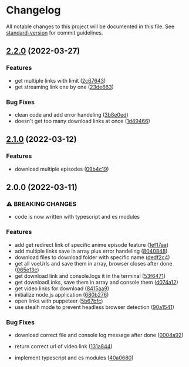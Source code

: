 # Changelog

All notable changes to this project will be documented in this file. See [standard-version](https://github.com/conventional-changelog/standard-version) for commit guidelines.

## [2.2.0](https://github.com/scrythe/AnimeHut/compare/v2.1.0...v2.2.0) (2022-03-27)


### Features

* get multiple links with limit ([2c67643](https://github.com/scrythe/AnimeHut/commit/2c67643760c2c34424d2f352138036091c4cb52e))
* get streaming link one by one ([23de663](https://github.com/scrythe/AnimeHut/commit/23de6636a59b3a484162f48e1d56cf6c865adba5))


### Bug Fixes

* clean code and add error handeling ([3b8e0ed](https://github.com/scrythe/AnimeHut/commit/3b8e0edfe511cc632d2f240251b88791d4714aea))
* doesn't get too many download links at once ([1d49466](https://github.com/scrythe/AnimeHut/commit/1d49466e8299baa82c354179f3b8c5f350b9712b))

## [2.1.0](https://github.com/scrythe/AnimeHut/compare/v2.0.0...v2.1.0) (2022-03-12)


### Features

* download multiple episodes ([09b4c19](https://github.com/scrythe/AnimeHut/commit/09b4c191463a5dc92721ad4a595f04257637c0d6))

## 2.0.0 (2022-03-11)


### ⚠ BREAKING CHANGES

* code is now written with typescript and es modules

### Features

* add get redirect link of specific anime episode feature ([1ef17aa](https://github.com/scrythe/AnimeHut/commit/1ef17aa5290f11cec21842741c77bd1f7a18118c))
* add multiple links save in array plus error handeling ([8040848](https://github.com/scrythe/AnimeHut/commit/8040848a2b78bcfb8ee4388fd7d75e49b5beeca3))
* download files to download folder with specific name ([dedf2c4](https://github.com/scrythe/AnimeHut/commit/dedf2c4e4d1ef2ab17697220bd5742566550742a))
* get all voeUrls and save them in array, browser closes after done ([065e13c](https://github.com/scrythe/AnimeHut/commit/065e13c56f17c562b070336ea7c32c87f02b1fd6))
* get download link and console.logs it in the terminal ([53f6471](https://github.com/scrythe/AnimeHut/commit/53f6471bcda211ad5f74ba52b16be9837daa7e97))
* get downloadLinks, save them in array and console them ([d074a12](https://github.com/scrythe/AnimeHut/commit/d074a123384ff6bc2ab29036368beaa236b5dd2f))
* get video links for download ([8415aa9](https://github.com/scrythe/AnimeHut/commit/8415aa997a5cf39ebe145a974898cb58971b98de))
* initialize node.js application ([680b276](https://github.com/scrythe/AnimeHut/commit/680b276c7ecb214e38357b0572865f255ebcb97a))
* open links with puppeteer ([5b67bfc](https://github.com/scrythe/AnimeHut/commit/5b67bfc9ed3ffc0e8aea01db4ba58bf541c43c49))
* use stealh mode to prevent headless browser detection ([90a1541](https://github.com/scrythe/AnimeHut/commit/90a1541a7da55fbbc09cf1dfa30c06c7d8c1122a))


### Bug Fixes

* download correct file and console log message after done ([0004a92](https://github.com/scrythe/AnimeHut/commit/0004a9275f0028ff9f2043f067d83efab75a346f))
* return correct url of video link ([131a844](https://github.com/scrythe/AnimeHut/commit/131a844e079c57f4d68f3145456e4f840127c2ff))


* implement typescript and es modules ([40a0680](https://github.com/scrythe/AnimeHut/commit/40a0680e2652e2293a471b515cbba34073bac0be))
